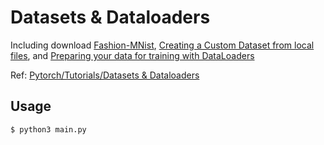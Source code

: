 # Datasets & Dataloaders

Including download [Fashion-MNist](https://github.com/zalandoresearch/fashion-mnist), [Creating a Custom Dataset from local files](https://pytorch.org/tutorials/beginner/basics/data_tutorial.html#creating-a-custom-dataset-for-your-files), and [Preparing your data for training with DataLoaders](https://pytorch.org/tutorials/beginner/basics/data_tutorial.html#preparing-your-data-for-training-with-dataloaders)

Ref: [Pytorch/Tutorials/Datasets & Dataloaders](https://pytorch.org/tutorials/beginner/basics/data_tutorial.html#)

## Usage

```bash
$ python3 main.py
```
